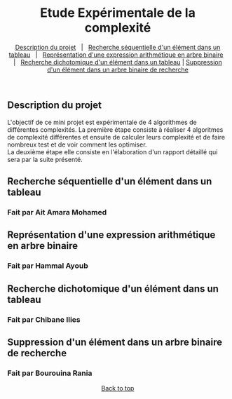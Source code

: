 <h1 align="center">Etude Expérimentale de la complexité</h1>

<p align="center">
  <a href="#description-du-projet">Description du projet</a>   |   
  <a href="#recherche-séquentielle-dun-élément-dans-un-tableau">Recherche séquentielle d'un élément dans un tableau</a>   |  
  <a href="#représentation-dune-expression-arithmétique-en-arbre-binaire">Représentation d'une expression arithmétique en arbre binaire</a>   |  
  <a href="#recherche-séquentielle-dun-élément-dans-un-tableau">Recherche dichotomique d'un élément dans un tableau</a> |
  <a href="#suppression-dun-élément-dans-un-arbre-binaire-de-recherche">Suppression d'un élément dans un arbre binaire de recherche</a> 
</p>

<br>

## Description du projet
L'objectif de ce mini projet est expérimentale de 4 algorithmes de différentes complexités.
La première étape consiste à réaliser 4 algoritmes de complexité différentes et ensuite de calculer leurs complexité et de faire nombreux test et de voir comment les optimiser.<br>
La deuxième étape elle consiste en l'élaboration d'un rapport détaillé qui sera par la suite présenté.<br>

## Recherche séquentielle d'un élément dans un tableau
<h3>Fait par Ait Amara Mohamed</h3>

## Représentation d'une expression arithmétique en arbre binaire
<h3>Fait par Hammal Ayoub</h3>

## Recherche dichotomique d'un élément dans un tableau
<h3>Fait par Chibane Ilies</h3>

## Suppression d'un élément dans un arbre binaire de recherche
<h3>Fait par Bourouina Rania</h3>

<p align="center">
<a href="#top">Back to top</a>
</p>
